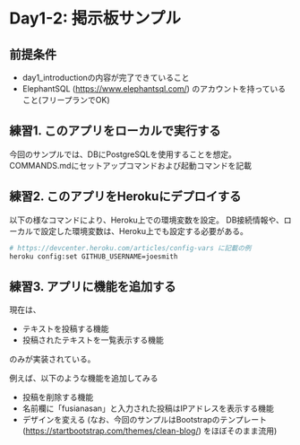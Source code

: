 # Day1-2: 掲示板サンプル 

## 前提条件
* day1_introductionの内容が完了できていること
* ElephantSQL (https://www.elephantsql.com/) のアカウントを持っていること(フリープランでOK)


## 練習1. このアプリをローカルで実行する
今回のサンプルでは、DBにPostgreSQLを使用することを想定。
COMMANDS.mdにセットアップコマンドおよび起動コマンドを記載


## 練習2. このアプリをHerokuにデプロイする
以下の様なコマンドにより、Heroku上での環境変数を設定。
DB接続情報や、ローカルで設定した環境変数は、Heroku上でも設定する必要がある。
```bash
# https://devcenter.heroku.com/articles/config-vars に記載の例
heroku config:set GITHUB_USERNAME=joesmith
```

## 練習3. アプリに機能を追加する
現在は、
* テキストを投稿する機能
* 投稿されたテキストを一覧表示する機能

のみが実装されている。

例えば、以下のような機能を追加してみる
* 投稿を削除する機能
* 名前欄に「fusianasan」と入力された投稿はIPアドレスを表示する機能
* デザインを変える (なお、今回のサンプルはBootstrapのテンプレート (https://startbootstrap.com/themes/clean-blog/) をほぼそのまま流用)


